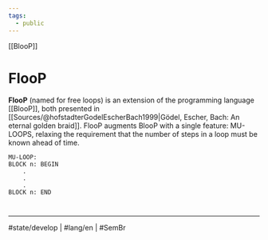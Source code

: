```yaml
---
tags:
  - public
---
```

[[BlooP]]
# FlooP

**FlooP** (named for free loops) is an extension of the programming language [[BlooP]],
both presented in [[Sources/@hofstadterGodelEscherBach1999|Gödel, Escher, Bach: An eternal golden braid]].
FlooP augments BlooP with a single feature: MU-LOOPS,
relaxing the requirement that the number of steps in a loop must be known ahead of time.

```FlooP
MU-LOOP:
BLOCK n: BEGIN
    .
    .
    .
BLOCK n: END
```

#
---
#state/develop | #lang/en | #SemBr
